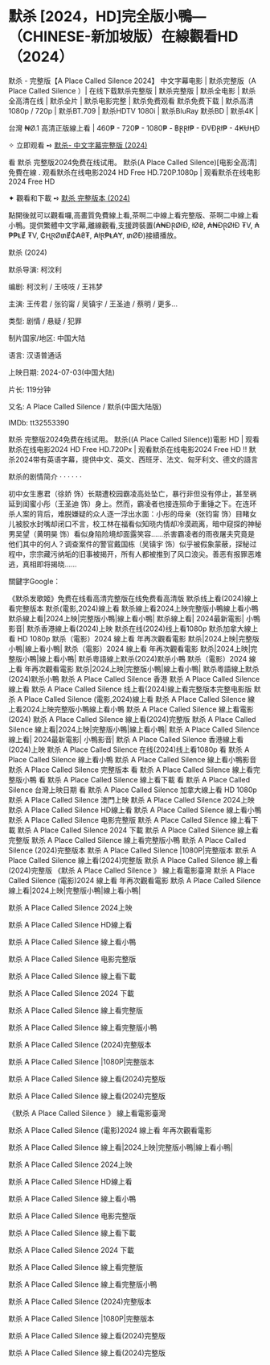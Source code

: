 <h1>默杀 [2024，HD]完全版小鴨—（CHINESE-新加坡版）在線觀看HD（2024）</h1>

默杀 - 完整版【A Place Called Silence 2024】 中文字幕电影 | 默杀完整版（A Place Called Silence ）| 在线下载默杀完整版 | 默杀完整版 | 默杀全电影 | 默杀全高清在线 | 默杀全片 | 默杀电影完整 | 默杀免费观看 默杀免费下载 | 默杀高清1080p / 720p | 默杀BT.709 | 默杀HDTV 1080i | 默杀BluRay 默杀BD | 默杀4K | 

台灣 ₦Ø.1 高清正版線上看 | 460₱ - 720₱ - 1080₱ - ฿ⱤⱤł₱ - ĐVĐⱤł₱ - 4₭ɄⱧĐ

✧ 立即观看 ➺ <a href="https://t.co/Nh1nCrmzEF" target="_blank">默杀- 中文字幕完整版 (2024)</a>

看 默杀 完整版2024免费在线试用。 默杀(A Place Called Silence)[电影全高清]免費在線 . 观看默杀在线电影2024 HD Free HD.720P.1080p | 观看默杀在线电影2024 Free HD

✦ 觀看和下載 ➺ <a href="https://t.co/WDTZ5vgPwW" target="_blank">默杀 完整版本 (2024)</a>

點開後就可以觀看囉,高畫質免費線上看,茶啊二中線上看完整版、茶啊二中線上看小鴨。提供繁體中文字幕,離線觀看,支援跨裝置(₳₦ĐⱤØłĐ, łØ₴, ₳₦ĐⱤØłĐ ₮V, ₳₱₱ⱠɆ ₮V, ₵ⱧⱤØ₥Ɇ₵₳₴₮, ₳łⱤ₱Ⱡ₳Ɏ, ₥ØĐ)接續播放。

默杀 (2024)

默杀导演: 柯汶利

编剧: 柯汶利 / 王吱吱 / 王祎梦

主演: 王传君 / 张钧甯 / 吴镇宇 / 王圣迪 / 蔡明 / 更多...

类型: 剧情 / 悬疑 / 犯罪

制片国家/地区: 中国大陆

语言: 汉语普通话

上映日期: 2024-07-03(中国大陆)

片长: 119分钟

又名: A Place Called Silence / 默杀(中国大陆版)

IMDb: tt32553390

默杀 完整版2024免费在线试用。 默杀((A Place Called Silence))電影 HD | 观看默杀在线电影2024 HD Free HD.720Px | 观看默杀在线电影2024 Free HD !! 默杀2024带有英语字幕，提供中文、英文、西班牙、法文、匈牙利文、德文的語言

默杀的剧情简介 · · · · · ·

初中女生惠君（徐娇 饰）长期遭校园霸凌高处坠亡，暴行非但没有停止，甚至祸延到闺蜜小彤（王圣迪 饰）身上。然而，霸凌者也接连殒命于重锤之下。在连环杀人案的背后，难脱嫌疑的众人逐一浮出水面：小彤的母亲（张钧甯 饰）目睹女儿被胶水封嘴却闭口不言，校工林在福看似知晓内情却冷漠疏离，暗中窥探的神秘男吴望（黄明昊 饰）看似身陷险境却面露笑容……杀害霸凌者的雨夜屠夫究竟是他们其中的何人？调查案件的警官戴国栋（吴镇宇 饰）似乎被假象蒙蔽，探秘过程中，宗宗藏污纳垢的旧事被揭开，所有人都被推到了风口浪尖。善恶有报罪恶难逃，真相即将揭晓……

關鍵字Google：

《默杀发歌姬》免费在线看高清完整版在线免费看高清版
默杀线上看(2024)線上看完整版本
默杀(電影,2024)線上看
默杀線上看2024上映完整版小鴨線上看小鴨
默杀線上看|2024上映|完整版小鴨|線上看小鴨|
默杀線上看| 2024最新電影| 小鴨影音|
默杀香港線上看(2024)上映
默杀在线(2024)线上看1080p
默杀加拿大線上看 HD 1080p
默杀（電影）2024 線上看 年再次觀看電影
默杀|2024上映|完整版小鴨|線上看小鴨|
默杀（電影）2024 線上看 年再次觀看電影
默杀|2024上映|完整版小鴨|線上看小鴨|
默杀粵語線上默杀(2024)默杀小鴨
默杀（電影）2024 線上看 年再次觀看電影
默杀|2024上映|完整版小鴨|線上看小鴨|
默杀粵語線上默杀(2024)默杀小鴨
默杀 A Place Called Silence 香港
默杀 A Place Called Silence 線上看
默杀 A Place Called Silence 线上看(2024)線上看完整版本完整电影版
默杀 A Place Called Silence (電影,2024)線上看
默杀 A Place Called Silence 線上看2024上映完整版小鴨線上看小鴨
默杀 A Place Called Silence 線上看電影(2024)
默杀 A Place Called Silence 線上看(2024)完整版
默杀 A Place Called Silence 線上看|2024上映|完整版小鴨|線上看小鴨|
默杀 A Place Called Silence 線上看| 2024最新電影| 小鴨影音|
默杀 A Place Called Silence 香港線上看(2024)上映
默杀 A Place Called Silence 在线(2024)线上看1080p
看 默杀 A Place Called Silence 線上看小鴨
默杀 A Place Called Silence 線上看小鴨影音
默杀 A Place Called Silence 完整版本
看 默杀 A Place Called Silence 線上看完整版小鴨
看 默杀 A Place Called Silence 線上看下載
看 默杀 A Place Called Silence 台灣上映日期
看 默杀 A Place Called Silence 加拿大線上看 HD 1080p
默杀 A Place Called Silence 澳門上映
默杀 A Place Called Silence 2024上映
默杀 A Place Called Silence HD線上看
默杀 A Place Called Silence 線上看小鴨
默杀 A Place Called Silence 电影完整版
默杀 A Place Called Silence 線上看下載
默杀 A Place Called Silence 2024 下載
默杀 A Place Called Silence 線上看完整版
默杀 A Place Called Silence 線上看完整版小鴨
默杀 A Place Called Silence (2024)完整版本
默杀 A Place Called Silence |1080P|完整版本
默杀 A Place Called Silence 線上看(2024)完整版
默杀 A Place Called Silence 線上看(2024)完整版
《默杀 A Place Called Silence 》 線上看電影臺灣
默杀 A Place Called Silence (電影)2024 線上看 年再次觀看電影
默杀 A Place Called Silence 線上看|2024上映|完整版小鴨|線上看小鴨|

默杀 A Place Called Silence 2024上映

默杀 A Place Called Silence HD線上看

默杀 A Place Called Silence 線上看小鴨

默杀 A Place Called Silence 电影完整版

默杀 A Place Called Silence 線上看下載

默杀 A Place Called Silence 2024 下載

默杀 A Place Called Silence 線上看完整版

默杀 A Place Called Silence 線上看完整版小鴨

默杀 A Place Called Silence (2024)完整版本

默杀 A Place Called Silence |1080P|完整版本

默杀 A Place Called Silence 線上看(2024)完整版

默杀 A Place Called Silence 線上看(2024)完整版

《默杀 A Place Called Silence 》 線上看電影臺灣

默杀 A Place Called Silence (電影)2024 線上看 年再次觀看電影

默杀 A Place Called Silence 線上看|2024上映|完整版小鴨|線上看小鴨|

默杀 A Place Called Silence 2024上映

默杀 A Place Called Silence HD線上看

默杀 A Place Called Silence 線上看小鴨

默杀 A Place Called Silence 电影完整版

默杀 A Place Called Silence 線上看下載

默杀 A Place Called Silence 2024 下載

默杀 A Place Called Silence 線上看完整版

默杀 A Place Called Silence 線上看完整版小鴨

默杀 A Place Called Silence (2024)完整版本

默杀 A Place Called Silence |1080P|完整版本

默杀 A Place Called Silence 線上看(2024)完整版

默杀 A Place Called Silence 線上看(2024)完整版
